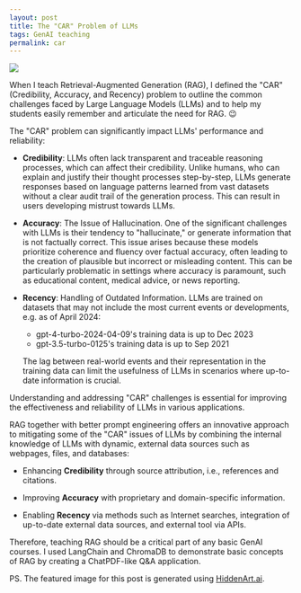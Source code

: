 ```yaml
---
layout: post
title: The "CAR" Problem of LLMs 
tags: GenAI teaching
permalink: car
---
```


<img class="mx-auto" src="https://github.com/harrywang/harrywang.github.io/assets/595772/c5a775d6-1119-4ccc-bf97-5096c1bd24e0">

When I teach Retrieval-Augmented Generation (RAG), I defined the "CAR" (Credibility, Accuracy, and Recency) problem to outline the common challenges faced by Large Language Models (LLMs) and to help my students easily remember and articulate the need for RAG. 😉

The "CAR" problem can significantly impact LLMs' performance and reliability:

- **Credibility**: LLMs often lack transparent and traceable reasoning processes, which can affect their credibility. Unlike humans, who can explain and justify their thought processes step-by-step, LLMs generate responses based on language patterns learned from vast datasets without a clear audit trail of the generation process. This can result in users developing mistrust towards LLMs.

- **Accuracy**: The Issue of Hallucination. One of the significant challenges with LLMs is their tendency to "hallucinate," or generate information that is not factually correct. This issue arises because these models prioritize coherence and fluency over factual accuracy, often leading to the creation of plausible but incorrect or misleading content. This can be particularly problematic in settings where accuracy is paramount, such as educational content, medical advice, or news reporting.

- **Recency**: Handling of Outdated Information. LLMs are trained on datasets that may not include the most current events or developments, e.g. as of April 2024:

    - gpt-4-turbo-2024-04-09's training data is up to Dec 2023
    - gpt-3.5-turbo-0125's training data is up to Sep 2021

    The lag between real-world events and their representation in the training data can limit the usefulness of LLMs in scenarios where up-to-date information is crucial.

Understanding and addressing "CAR" challenges is essential for improving the effectiveness and reliability of LLMs in various applications.

RAG together with better prompt engineering offers an innovative approach to mitigating some of the "CAR" issues of LLMs by combining the internal knowledge of LLMs with dynamic, external data sources such as webpages, files, and databases:

- Enhancing **Credibility** through source attribution, i.e., references and citations.

- Improving **Accuracy** with proprietary and domain-specific information.

- Enabling **Recency** via methods such as Internet searches, integration of up-to-date external data sources, and external tool via APIs. 

Therefore, teaching RAG should be a critical part of any basic GenAI courses. I used LangChain and ChromaDB to demonstrate basic concepts of RAG by creating a ChatPDF-like Q&A application. 

PS. The featured image for this post is generated using [HiddenArt.ai](https://hiddenart.ai/).
